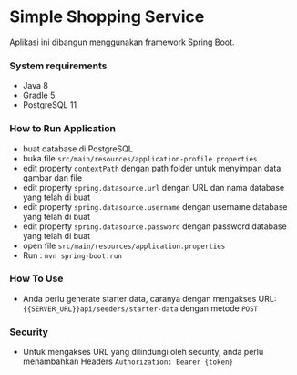 # Simple Shopping Service
Aplikasi ini dibangun menggunakan framework Spring Boot.

### System requirements
- Java 8
- Gradle 5
- PostgreSQL 11

### How to Run Application
- buat database di PostgreSQL
- buka file `src/main/resources/application-profile.properties`
- edit property `contextPath` dengan path folder untuk menyimpan data gambar dan file
- edit property `spring.datasource.url` dengan URL dan nama database yang telah di buat
- edit property `spring.datasource.username` dengan username database yang telah di buat
- edit property `spring.datasource.password` dengan password database yang telah di buat
- open file `src/main/resources/application.properties`
- Run : `mvn spring-boot:run`

### How To Use
- Anda perlu generate starter data, caranya dengan mengakses URL:`{{SERVER_URL}}api/seeders/starter-data` dengan metode `POST`

### Security
- Untuk mengakses URL yang dilindungi oleh security, anda perlu menambahkan Headers `Authorization: Bearer {token}`
